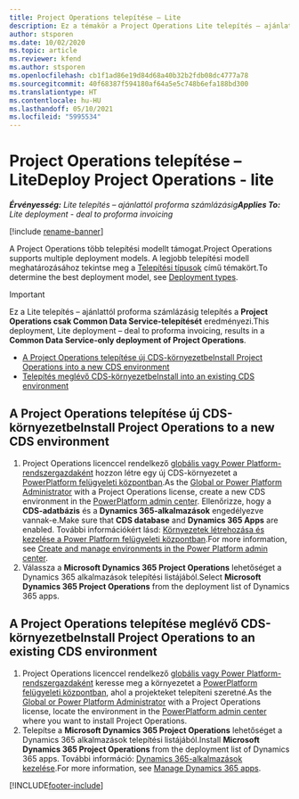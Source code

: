 ```yaml
---
title: Project Operations telepítése – Lite
description: Ez a témakör a Project Operations Lite telepítés – ajánlattól proforma számlázásig alkalmazás telepítésével kapcsolatos információkat tartalmaz.
author: stsporen
ms.date: 10/02/2020
ms.topic: article
ms.reviewer: kfend
ms.author: stsporen
ms.openlocfilehash: cb1f1ad86e19d84d68a40b32b2fdb08dc4777a78
ms.sourcegitcommit: 40f68387f594180af64a5e5c748b6efa188bd300
ms.translationtype: HT
ms.contentlocale: hu-HU
ms.lasthandoff: 05/10/2021
ms.locfileid: "5995534"
---
```

# <a name="deploy-project-operations---lite"></a><span data-ttu-id="363d0-103">Project Operations telepítése – Lite</span><span class="sxs-lookup"><span data-stu-id="363d0-103">Deploy Project Operations - lite</span></span>

<span data-ttu-id="363d0-104">_**Érvényesség:** Lite telepítés – ajánlattól proforma számlázásig_</span><span class="sxs-lookup"><span data-stu-id="363d0-104">_**Applies To:** Lite deployment - deal to proforma invoicing_</span></span>

[!include [rename-banner](~/includes/cc-data-platform-banner.md)]

<span data-ttu-id="363d0-105">A Project Operations több telepítési modellt támogat.</span><span class="sxs-lookup"><span data-stu-id="363d0-105">Project Operations supports multiple deployment models.</span></span> <span data-ttu-id="363d0-106">A legjobb telepítési modell meghatározásához tekintse meg a [Telepítési típusok](determine-deployment-type.md) című témakört.</span><span class="sxs-lookup"><span data-stu-id="363d0-106">To determine the best deployment model, see [Deployment types](determine-deployment-type.md).</span></span>


> [!IMPORTANT]
> <span data-ttu-id="363d0-107">Ez a Lite telepítés – ajánlattól proforma számlázásig telepítés a **Project Operations csak Common Data Service-telepítését** eredményezi.</span><span class="sxs-lookup"><span data-stu-id="363d0-107">This deployment, Lite deployment – deal to proforma invoicing, results in a **Common Data Service-only deployment of Project Operations**.</span></span>

- [<span data-ttu-id="363d0-108">A Project Operations telepítése új CDS-környezetbe</span><span class="sxs-lookup"><span data-stu-id="363d0-108">Install Project Operations into a new CDS environment</span></span>](#new)
- [<span data-ttu-id="363d0-109">Telepítés meglévő CDS-környezetbe</span><span class="sxs-lookup"><span data-stu-id="363d0-109">Install into an existing CDS environment</span></span>](#existing)



## <a name="install-project-operations-to-a-new-cds-environment"></a><a name="new"></a><span data-ttu-id="363d0-110">A Project Operations telepítése új CDS-környezetbe</span><span class="sxs-lookup"><span data-stu-id="363d0-110">Install Project Operations to a new CDS environment</span></span>

1. <span data-ttu-id="363d0-111">Project Operations licenccel rendelkező [globális vagy Power Platform-rendszergazdaként](/power-platform/admin/global-service-administrators-can-administer-without-license) hozzon létre egy új CDS-környezetet a [PowerPlatform felügyeleti központban](https://admin.powerplatform.com).</span><span class="sxs-lookup"><span data-stu-id="363d0-111">As the [Global or Power Platform Administrator](/power-platform/admin/global-service-administrators-can-administer-without-license) with a Project Operations license, create a new CDS environment in the [PowerPlatform admin center](https://admin.powerplatform.com).</span></span> <span data-ttu-id="363d0-112">Ellenőrizze, hogy a **CDS-adatbázis** és a **Dynamics 365-alkalmazások** engedélyezve vannak-e.</span><span class="sxs-lookup"><span data-stu-id="363d0-112">Make sure that **CDS database** and **Dynamics 365 Apps** are enabled.</span></span> <span data-ttu-id="363d0-113">További információkért lásd: [Környezetek létrehozása és kezelése a Power Platform felügyeleti központban](/power-platform/admin/create-environment#create-an-environment-in-the-power-platform-admin-center).</span><span class="sxs-lookup"><span data-stu-id="363d0-113">For more information, see [Create and manage environments in the Power Platform admin center](/power-platform/admin/create-environment#create-an-environment-in-the-power-platform-admin-center).</span></span>
2. <span data-ttu-id="363d0-114">Válassza a **Microsoft Dynamics 365 Project Operations** lehetőséget a Dynamics 365 alkalmazások telepítési listájából.</span><span class="sxs-lookup"><span data-stu-id="363d0-114">Select **Microsoft Dynamics 365 Project Operations** from the deployment list of Dynamics 365 apps.</span></span>


## <a name="install-project-operations-to-an-existing-cds-environment"></a><a name="existing"></a><span data-ttu-id="363d0-115">A Project Operations telepítése meglévő CDS-környezetbe</span><span class="sxs-lookup"><span data-stu-id="363d0-115">Install Project Operations to an existing CDS environment</span></span>

1. <span data-ttu-id="363d0-116">Project Operations licenccel rendelkező [globális vagy Power Platform-rendszergazdaként](/power-platform/admin/global-service-administrators-can-administer-without-license) keresse meg a környezetet a [PowerPlatform felügyeleti központban](https://admin.powerplatform.com), ahol a projekteket telepíteni szeretné.</span><span class="sxs-lookup"><span data-stu-id="363d0-116">As the [Global or Power Platform Administrator](/power-platform/admin/global-service-administrators-can-administer-without-license) with a Project Operations license, locate the environment in the [PowerPlatform admin center](https://admin.powerplatform.com) where you want to install Project Operations.</span></span>
2. <span data-ttu-id="363d0-117">Telepítse a **Microsoft Dynamics 365 Project Operations** lehetőséget a Dynamics 365 alkalmazások telepítési listájából.</span><span class="sxs-lookup"><span data-stu-id="363d0-117">Install **Microsoft Dynamics 365 Project Operations** from the deployment list of Dynamics 365 apps.</span></span> <span data-ttu-id="363d0-118">További információ: [Dynamics 365-alkalmazások kezelése](/power-platform/admin/manage-apps).</span><span class="sxs-lookup"><span data-stu-id="363d0-118">For more information, see [Manage Dynamics 365 apps](/power-platform/admin/manage-apps).</span></span>




[!INCLUDE[footer-include](../includes/footer-banner.md)]